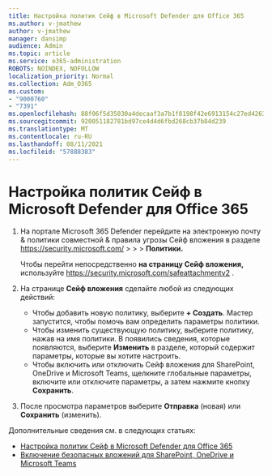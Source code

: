 ```yaml
---
title: Настройка политик Сейф в Microsoft Defender для Office 365
ms.author: v-jmathew
author: v-jmathew
manager: dansimp
audience: Admin
ms.topic: article
ms.service: o365-administration
ROBOTS: NOINDEX, NOFOLLOW
localization_priority: Normal
ms.collection: Adm_O365
ms.custom:
- "9000760"
- "7391"
ms.openlocfilehash: 88f06f5d35030a4decaaf3a7b1f8198f42e6913154c27ed426373ad95a291a67
ms.sourcegitcommit: 920051182781bd97ce4d4d6fbd268cb37b84d239
ms.translationtype: MT
ms.contentlocale: ru-RU
ms.lasthandoff: 08/11/2021
ms.locfileid: "57888383"
---
```

# <a name="set-up-safe-attachment-policies-in-microsoft-defender-for-office-365"></a>Настройка политик Сейф в Microsoft Defender для Office 365

1. На портале Microsoft 365 Defender перейдите на электронную почту & политики совместной & правила угрозы Сейф вложения в разделе <https://security.microsoft.com/>  \>  \>  \>  **Политики.**

   Чтобы перейти непосредственно **на страницу Сейф вложения,** используйте <https://security.microsoft.com/safeattachmentv2> .

2. На странице **Сейф вложения** сделайте любой из следующих действий:
   - Чтобы добавить новую политику, выберите **+ Создать**. Мастер запустится, чтобы помочь вам определить параметры политики.
   - Чтобы изменить существующую политику, выберите политику, нажав на имя политики. В появились сведения, которые появляются, выберите **Изменить** в разделе, который содержит параметры, которые вы хотите настроить.
   - Чтобы включить или отключить Сейф вложения для SharePoint, OneDrive и Microsoft Teams, щелкните глобальные параметры, включите или отключите параметры, а затем нажмите кнопку **Сохранить**.

3. После просмотра параметров выберите **Отправка** (новая) или **Сохранить** (изменить).

Дополнительные сведения см. в следующих статьях:

- [Настройка политик Сейф в Microsoft Defender для Office 365](https://docs.microsoft.com/microsoft-365/security/office-365-security/set-up-safe-attachments-policies)
- [Включение безопасных вложений для SharePoint, OneDrive и Microsoft Teams](https://docs.microsoft.com/microsoft-365/security/office-365-security/turn-on-mdo-for-spo-odb-and-teams)
